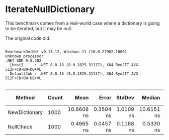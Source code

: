 # IterateNullDictionary
This benchmark comes from a real-world case where a dictionary is going to be iterated, but it may be null.

The original code did:



```

BenchmarkDotNet v0.13.12, Windows 11 (10.0.27902.1000)
Unknown processor
.NET SDK 9.0.302
  [Host]     : .NET 8.0.18 (8.0.1825.31117), X64 RyuJIT AVX-512F+CD+BW+DQ+VL
  DefaultJob : .NET 8.0.18 (8.0.1825.31117), X64 RyuJIT AVX-512F+CD+BW+DQ+VL


```
| Method        | Count | Mean       | Error     | StdDev    | Median     | Ratio | RatioSD | Gen0   | Allocated | Alloc Ratio |
|-------------- |------ |-----------:|----------:|----------:|-----------:|------:|--------:|-------:|----------:|------------:|
| NewDictionary | 1000  | 10.8608 ns | 0.3504 ns | 1.0109 ns | 10.6151 ns | 23.90 |    8.61 | 0.0185 |      80 B |          NA |
| NullCheck     | 1000  |  0.4965 ns | 0.0457 ns | 0.1188 ns |  0.5330 ns |  1.00 |    0.00 |      - |         - |          NA |
